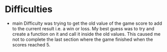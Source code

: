 # Difficulties

* main Difficulty was trying to get the old value of the game score to add to the current result i.e. a win or loss. My best guess was to try and create a function on it and call it inside the old values. This caused me not to complete the last section where the game finished when the scores reached 5.
